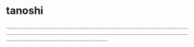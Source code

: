 # tanoshi
.............................................................................................................................................................................................................................................................................................................................